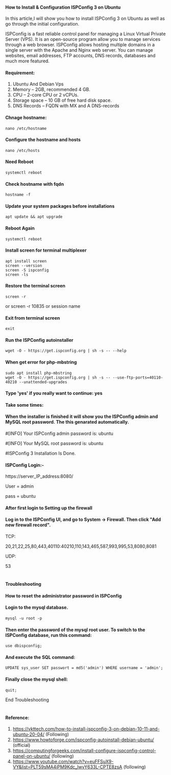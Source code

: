 #### How to Install & Configuration ISPConfig 3 on Ubuntu

In this article,I will show you how to install ISPConfig 3 on Ubuntu as well as go through the initial configuration.

ISPConfig is a fast reliable control panel for managing a Linux Virtual Private Server (VPS). It is an open-source program allow you to manage services through a web browser. ISPConfig allows hosting multiple domains in a single server with the Apache and Nginx web server. You can manage websites, email addresses, FTP accounts, DNS records, databases and much more featured.


#### Requirement:

1. Ubuntu And Debian Vps
2. Memory – 2GB, recommended 4 GB.
3. CPU – 2-core CPU or 2 vCPUs.
4. Storage space – 10 GB of free hard disk space.
5. DNS Records – FQDN with MX and A DNS-records

#### Chnage hostname:
    nano /etc/hostname

#### Configure the hostname and hosts
    nano /etc/hosts


#### Need Reboot
    systemctl reboot

#### Check hostname with fqdn
    hostname -f

#### Update your system packages before installations
    apt update && apt upgrade

#### Reboot Again

    systemctl reboot

#### Install screen for terminal multiplexer
```
apt install screen
screen --version
screen -S ispconfig
screen -ls
```
#### Restore the terminal screen
    screen -r 
or
    screen -r 10835 or session name
#### Exit from terminal screen
    exit

#### Run the ISPConfig autoinstaller

    wget -O - https://get.ispconfig.org | sh -s -- --help

#### When get error for php-mbstring
    sudo apt install php-mbstring
    wget -O - https://get.ispconfig.org | sh -s -- --use-ftp-ports=40110-40210 --unattended-upgrades


#### Type 'yes' if you really want to continue: yes

#### Take some times:

#### When the installer is finished it will show you the ISPConfig admin and MySQL root password. The this genarated automatically. 

#[INFO] Your ISPConfig admin password is: ubuntu

#[INFO] Your MySQL root password is: ubuntu

#ISPConfig 3 Installation Is Done.


#### ISPConfig Login:-

https://server_IP_address:8080/

User = admin

pass = ubuntu

#### After first login to Setting up the firewall

#### Log in to the ISPConfig UI, and go to System -> Firewall. Then click "Add new firewall record".

TCP:

20,21,22,25,80,443,40110:40210,110,143,465,587,993,995,53,8080,8081

UDP:

53

#
#### Troubleshooting
#### How to reset the administrator password in ISPConfig

#### Login to the mysql database.

    mysql -u root -p

#### Then enter the password of the mysql root user. To switch to the ISPConfig database, run this command:

    use dbispconfig;

#### And execute the SQL command:

    UPDATE sys_user SET passwort = md5('admin') WHERE username = 'admin';

#### Finally close the mysql shell:

    quit;

End Troubleshooting
#
#### Reference: 
1. https://vkttech.com/how-to-install-ispconfig-3-on-debian-10-11-and-ubuntu-20-04/ (Following)
2. https://www.howtoforge.com/ispconfig-autoinstall-debian-ubuntu/ (official)
3. https://computingforgeeks.com/install-configure-ispconfig-control-panel-on-ubuntu/ (following)
4. https://www.youtube.com/watch?v=euFFSuX9-VY&list=PLT59sMA4iPM9Kdc_lwvY633L-CPTE8zsA (following)
#

